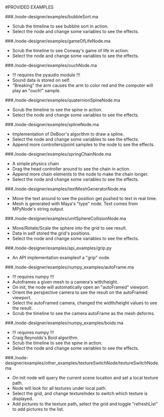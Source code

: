 #PROVIDED EXAMPLES

###./node-designer/examples/bubbleSort.ma
* Scrub the timeline to see bubblre sort in action.
* Select the node and change some variables to see the effects.


###./node-designer/examples/gameOfLifeNode.ma
* Scrub the timeline to see Conway's game of life in action.
* Select the node and change some variables to see the effects.


###./node-designer/examples/ouchNode.ma
* !!! requires the pyaudio module !!!
* Sound data is stored on self.
* "Breaking" the arm causes the arm to color red and the computer will play an "ouch!" sample.


###./node-designer/examples/quaternionSpineNode.ma
* Scrub the timeline to see the spine in action.
* Select the node and change some variables to see the effects.


###./node-designer/examples/splineNode.ma
* Implementation of DeBoor's algorithm to draw a spline.
* Select the node and change some variables to see the effects.
* Append more controllers/point samples to the node to see the effects.


###./node-designer/examples/springChainNode.ma
* A simple physics chain
* Drag the head controller around to see the chain in action.
* Append more chain elements to the node to make the chain longer.
* Select the node and change some variables to see the effects.


###./node-designer/examples/textMeshGeneratorNode.ma
* Move the text around to see the position get pushed to text in real time.
* Mesh is generated with Maya's "type" node. Text comes from MPyNode's string output.


###./node-designer/examples/unitSphereCollisionNode.ma
* Move/Rotate/Scale the sphere into the grid to see result.
* Data in self stored the grid's positions.
* Select the node and change some variables to see the effects.


###./node-designer/examples/api_examples/grip.py
* An API implementation  exampleof a "grip" node.


###./node-designer/examples/numpy_examples/autoFrame.ma
* !!! requires numpy !!!
* Autoframes a given mesh to a camera's with/height.
* On init, the node will automatically open an "autoFramed" viewport.
* Orient the perspective camera to see the result on the autoFramed viewport.
* Select the autoFramed camera, changed the width/height values to see the result.
* Scrub the timeline to see the camera autoFrame as the mesh deforms.


###./node-designer/examples/numpy_examples/boids.ma
* !!! requires numpy !!!
* Craig Reynolds's Boid algorithm.
* Scrub the timeline to see the spine in action.
* Select the node and change some variables to see the effects.


###./node-designer/examples/other_examples/textureSwitchNode/textureSwitchNode.ma
* On init node will query the current scene location and set a local texture path.
* Node will look for all textures under local path.
* Select the grid, and change textureIndex to switch which texture is displayed.
* Add pictures to the texture path, select the grid and toggle "refreshList" to add pictures to the list.


